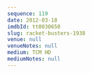 ```yaml
---
sequence: 119
date: 2012-03-18
imdbId: tt0030650
slug: racket-busters-1938
venue: null
venueNotes: null
medium: TCM HD
mediumNotes: null
---
```

